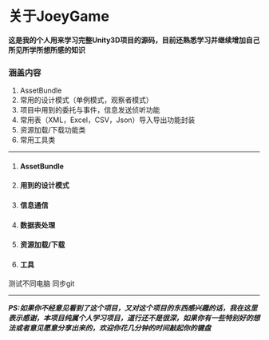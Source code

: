 # 关于JoeyGame #
    
**这是我的个人用来学习完整Unity3D项目的源码，目前还熟悉学习并继续增加自己所见所学所想所感的知识**

### 涵盖内容 ###
1. AssetBundle
2. 常用的设计模式（单例模式，观察者模式）
3. 项目中用到的委托与事件，信息发送侦听功能
4. 常用表（XML，Excel，CSV，Json）导入导出功能封装
5. 资源加载/下载功能类
6. 常用工具类

---



1. #### AssetBundle ####
2. #### 用到的设计模式 ####
3. #### 信息通信 ####
4. #### 数据表处理 ####
5. #### 资源加载/下载 ####
6. #### 工具 ####



测试不同电脑 同步git

------

***PS:如果你不经意见看到了这个项目，又对这个项目的东西感兴趣的话，我在这里表示感谢，本项目纯属个人学习项目，道行还不是很深，如果你有一些特别好的想法或者意见愿意分享出来的，欢迎你花几分钟的时间敲起你的键盘***

